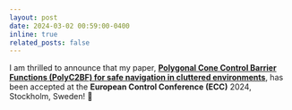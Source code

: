 ```yaml
---
layout: post
date: 2024-03-02 00:59:00-0400
inline: true
related_posts: false
---
```


I am thrilled to announce that my paper, <strong>[Polygonal Cone Control Barrier Functions (PolyC2BF) for safe navigation in cluttered environments](https://ieeexplore.ieee.org/stamp/stamp.jsp?arnumber=10591026)</strong>, has been accepted at the **European Control Conference (ECC)** 2024, Stockholm, Sweden! :tada:
